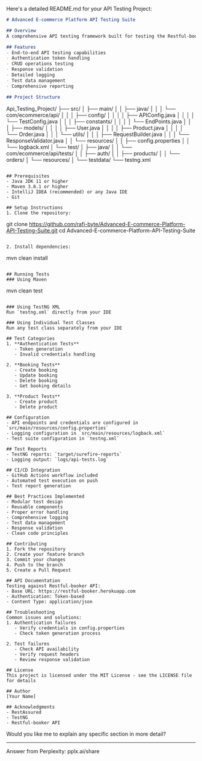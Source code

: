 Here's a detailed README.md for your API Testing Project:

```markdown
# Advanced E-commerce Platform API Testing Suite

## Overview
A comprehensive API testing framework built for testing the Restful-booker API. This project demonstrates automated testing of RESTful web services using RestAssured, TestNG, and Java.

## Features
- End-to-end API testing capabilities
- Authentication token handling
- CRUD operations testing
- Response validation
- Detailed logging
- Test data management
- Comprehensive reporting

## Project Structure
```
Api_Testing_Project/
├── src/
│   ├── main/
│   │   ├── java/
│   │   │   └── com/ecommerce/api/
│   │   │       ├── config/
│   │   │       │   ├── APIConfig.java
│   │   │       │   └── TestConfig.java
│   │   │       ├── constants/
│   │   │       │   └── EndPoints.java
│   │   │       ├── models/
│   │   │       │   ├── User.java
│   │   │       │   ├── Product.java
│   │   │       │   └── Order.java
│   │   │       └── utils/
│   │   │           ├── RequestBuilder.java
│   │   │           └── ResponseValidator.java
│   │   └── resources/
│   │       ├── config.properties
│   │       └── logback.xml
│   └── test/
│       ├── java/
│       │   └── com/ecommerce/api/tests/
│       │       ├── auth/
│       │       ├── products/
│       │       └── orders/
│       └── resources/
│           └── testdata/
└── testng.xml
```

## Prerequisites
- Java JDK 11 or higher
- Maven 3.8.1 or higher
- IntelliJ IDEA (recommended) or any Java IDE
- Git

## Setup Instructions
1. Clone the repository:
```
git clone https://github.com/rafi-byte/Advanced-E-commerce-Platform-API-Testing-Suite.git
cd Advanced-E-commerce-Platform-API-Testing-Suite
```

2. Install dependencies:
```
mvn clean install
```

## Running Tests
### Using Maven
```
mvn clean test
```

### Using TestNG XML
Run `testng.xml` directly from your IDE

### Using Individual Test Classes
Run any test class separately from your IDE

## Test Categories
1. **Authentication Tests**
   - Token generation
   - Invalid credentials handling

2. **Booking Tests**
   - Create booking
   - Update booking
   - Delete booking
   - Get booking details

3. **Product Tests**
   - Create product
   - Delete product

## Configuration
- API endpoints and credentials are configured in `src/main/resources/config.properties`
- Logging configuration in `src/main/resources/logback.xml`
- Test suite configuration in `testng.xml`

## Test Reports
- TestNG reports: `target/surefire-reports`
- Logging output: `logs/api-tests.log`

## CI/CD Integration
- GitHub Actions workflow included
- Automated test execution on push
- Test report generation

## Best Practices Implemented
- Modular test design
- Reusable components
- Proper error handling
- Comprehensive logging
- Test data management
- Response validation
- Clean code principles

## Contributing
1. Fork the repository
2. Create your feature branch
3. Commit your changes
4. Push to the branch
5. Create a Pull Request

## API Documentation
Testing against Restful-booker API:
- Base URL: https://restful-booker.herokuapp.com
- Authentication: Token-based
- Content Type: application/json

## Troubleshooting
Common issues and solutions:
1. Authentication failures
   - Verify credentials in config.properties
   - Check token generation process

2. Test failures
   - Check API availability
   - Verify request headers
   - Review response validation

## License
This project is licensed under the MIT License - see the LICENSE file for details

## Author
[Your Name]

## Acknowledgments
- RestAssured
- TestNG
- Restful-booker API
```

Would you like me to explain any specific section in more detail?

---
Answer from Perplexity: pplx.ai/share